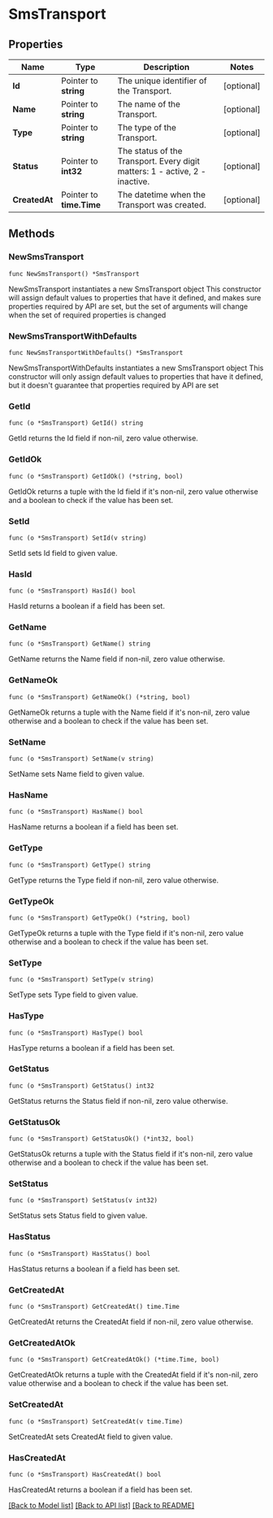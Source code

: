 # SmsTransport

## Properties

Name | Type | Description | Notes
------------ | ------------- | ------------- | -------------
**Id** | Pointer to **string** | The unique identifier of the Transport. | [optional] 
**Name** | Pointer to **string** | The name of the Transport. | [optional] 
**Type** | Pointer to **string** | The type of the Transport. | [optional] 
**Status** | Pointer to **int32** | The status of the Transport. Every digit matters: 1 - active, 2 - inactive. | [optional] 
**CreatedAt** | Pointer to **time.Time** | The datetime when the Transport was created. | [optional] 

## Methods

### NewSmsTransport

`func NewSmsTransport() *SmsTransport`

NewSmsTransport instantiates a new SmsTransport object
This constructor will assign default values to properties that have it defined,
and makes sure properties required by API are set, but the set of arguments
will change when the set of required properties is changed

### NewSmsTransportWithDefaults

`func NewSmsTransportWithDefaults() *SmsTransport`

NewSmsTransportWithDefaults instantiates a new SmsTransport object
This constructor will only assign default values to properties that have it defined,
but it doesn't guarantee that properties required by API are set

### GetId

`func (o *SmsTransport) GetId() string`

GetId returns the Id field if non-nil, zero value otherwise.

### GetIdOk

`func (o *SmsTransport) GetIdOk() (*string, bool)`

GetIdOk returns a tuple with the Id field if it's non-nil, zero value otherwise
and a boolean to check if the value has been set.

### SetId

`func (o *SmsTransport) SetId(v string)`

SetId sets Id field to given value.

### HasId

`func (o *SmsTransport) HasId() bool`

HasId returns a boolean if a field has been set.

### GetName

`func (o *SmsTransport) GetName() string`

GetName returns the Name field if non-nil, zero value otherwise.

### GetNameOk

`func (o *SmsTransport) GetNameOk() (*string, bool)`

GetNameOk returns a tuple with the Name field if it's non-nil, zero value otherwise
and a boolean to check if the value has been set.

### SetName

`func (o *SmsTransport) SetName(v string)`

SetName sets Name field to given value.

### HasName

`func (o *SmsTransport) HasName() bool`

HasName returns a boolean if a field has been set.

### GetType

`func (o *SmsTransport) GetType() string`

GetType returns the Type field if non-nil, zero value otherwise.

### GetTypeOk

`func (o *SmsTransport) GetTypeOk() (*string, bool)`

GetTypeOk returns a tuple with the Type field if it's non-nil, zero value otherwise
and a boolean to check if the value has been set.

### SetType

`func (o *SmsTransport) SetType(v string)`

SetType sets Type field to given value.

### HasType

`func (o *SmsTransport) HasType() bool`

HasType returns a boolean if a field has been set.

### GetStatus

`func (o *SmsTransport) GetStatus() int32`

GetStatus returns the Status field if non-nil, zero value otherwise.

### GetStatusOk

`func (o *SmsTransport) GetStatusOk() (*int32, bool)`

GetStatusOk returns a tuple with the Status field if it's non-nil, zero value otherwise
and a boolean to check if the value has been set.

### SetStatus

`func (o *SmsTransport) SetStatus(v int32)`

SetStatus sets Status field to given value.

### HasStatus

`func (o *SmsTransport) HasStatus() bool`

HasStatus returns a boolean if a field has been set.

### GetCreatedAt

`func (o *SmsTransport) GetCreatedAt() time.Time`

GetCreatedAt returns the CreatedAt field if non-nil, zero value otherwise.

### GetCreatedAtOk

`func (o *SmsTransport) GetCreatedAtOk() (*time.Time, bool)`

GetCreatedAtOk returns a tuple with the CreatedAt field if it's non-nil, zero value otherwise
and a boolean to check if the value has been set.

### SetCreatedAt

`func (o *SmsTransport) SetCreatedAt(v time.Time)`

SetCreatedAt sets CreatedAt field to given value.

### HasCreatedAt

`func (o *SmsTransport) HasCreatedAt() bool`

HasCreatedAt returns a boolean if a field has been set.


[[Back to Model list]](../README.md#documentation-for-models) [[Back to API list]](../README.md#documentation-for-api-endpoints) [[Back to README]](../README.md)


